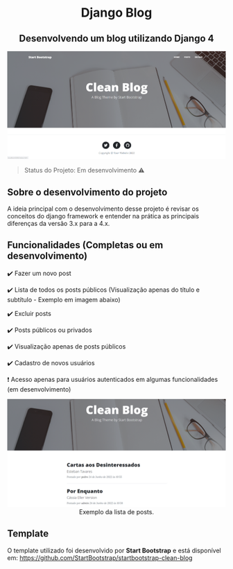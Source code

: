 <h1 align="center"> Django Blog </h1>
<h2 align="center"> Desenvolvendo um blog utilizando Django 4 </h2>

<p align="center">
    <img src="blog/static/assets/img/readme/01.png">
</p>

> Status do Projeto: Em desenvolvimento :warning:

## Sobre o desenvolvimento do projeto
A ideia principal com o desenvolvimento desse projeto é revisar os conceitos do django framework e entender na prática as principais diferenças da versão 3.x para a 4.x. 

## Funcionalidades (Completas ou em desenvolvimento)

:heavy_check_mark: Fazer um novo post

:heavy_check_mark: Lista de todos os posts públicos (Visualização apenas do título e subtítulo - Exemplo em imagem abaixo)

:heavy_check_mark: Excluir posts

:heavy_check_mark: Posts públicos ou privados

:heavy_check_mark: Visualização apenas de posts públicos

:heavy_check_mark: Cadastro de novos usuários

:exclamation: Acesso apenas para usuários autenticados em algumas funcionalidades (em desenvolvimento)

<p align="center">
    <img src="blog/static/assets/img/readme/02.png">
    <span>Exemplo da lista de posts.</span>
</p>

## Template
O template utilizado foi desenvolvido por **Start Bootstrap** e está disponível em: https://github.com/StartBootstrap/startbootstrap-clean-blog